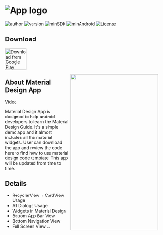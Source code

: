 # ![App logo][]

![author][authorSvg] ![version][versSvg] ![minSDK][sdkSvg] ![minAndroid][androidSvg] [![License][licenseSvg]][license]

## Download

[<img src="https://play.google.com/intl/en_us/badges/images/generic/en_badge_web_generic.png" 
      alt="Download from Google Play" 
      height="70">](https://play.google.com/store/apps/details?id=com.eddy.materialdesign)

<img align="right" src="https://www.yichangshao.com/demo/md_demo.mp4" alt="" width="288" height="512" style="display: inline; float: right"/>

## About Material Design App

[Video](https://www.yichangshao.com/demo/md_demo.mp4)

Material Design App is designed to help android developers to learn the Material Design Guide. It's a simple demo app and it almost includes all the material widgets. User can download the app and review the code here to find how to use material design code template. This app will be updated from time to time.

## Details

* RecyclerView + CardView Usage
* All Dialogs Usage
* Widgets in Material Design
* Bottom App Bar View
* Bottom Navigation View
* Full Screen View
...

[App logo]: https://yichangshao.com/app/md_icon.png

[authorSvg]: https://img.shields.io/badge/author-S.YC-brightgreen.svg

[versSvg]: https://img.shields.io/badge/appVersion-v1.1-brightgreen.svg

[sdkSvg]: https://img.shields.io/badge/minSdkVersion-23-brightgreen.svg

[androidSvg]: https://img.shields.io/badge/minAndroid-6.0+-brightgreen.svg

[licenseSvg]: https://img.shields.io/badge/License-Apache--2.0-brightgreen.svg

[license]: https://github.com/404nofound/Material-Design/blob/master/LICENSE
